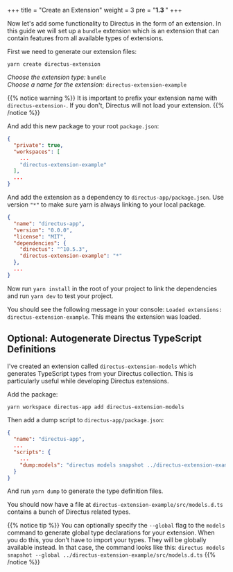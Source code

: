 +++
title = "Create an Extension"
weight = 3
pre = "<b>1.3 </b>"
+++

Now let's add some functionality to Directus in the form of an extension.
In this guide we will set up a `bundle` extension which is an extension that can contain features from all available types of extensions.

First we need to generate our extension files:

```yarn
yarn create directus-extension
```

*Choose the extension type:* `bundle`\
*Choose a name for the extension:* `directus-extension-example`

{{% notice warning %}}
It is important to prefix your extension name with `directus-extension-`.
If you don't, Directus will not load your extension.
{{% /notice %}}

And add this new package to your root `package.json`:

```json
{
  "private": true,
  "workspaces": [
    ...
    "directus-extension-example"
  ],
  ...
}
```

And add the extension as a dependency to `directus-app/package.json`.
Use version `"*"` to make sure yarn is always linking to your local package.

```json
{
  "name": "directus-app",
  "version": "0.0.0",
  "license": "MIT",
  "dependencies": {
    "directus": "^10.5.3",
    "directus-extension-example": "*"
  },
  ...
}

```

Now run `yarn install` in the root of your project to link the dependencies and run `yarn dev` to test your project.

You should see the following message in your console: `Loaded extensions: directus-extension-example`.
This means the extension was loaded.

## Optional: Autogenerate Directus TypeScript Definitions

I've created an extension called `directus-extension-models` which generates TypeScript types from your Directus collection.
This is particularly useful while developing Directus extensions.

Add the package:
```bash
yarn workspace directus-app add directus-extension-models
```

Then add a dump script to `directus-app/package.json`:

```json
{
  "name": "directus-app",
  ...
  "scripts": {
    ...
    "dump:models": "directus models snapshot ../directus-extension-example/src/models.d.ts"
  }
}
```

And run `yarn dump` to generate the type definition files.

You should now have a file at `directus-extension-example/src/models.d.ts` contains a bunch of Directus related types.

{{% notice tip %}}
You can optionally specify the `--global` flag to the `models` command to generate global type declarations for your
extension.
When you do this, you don't have to import your types. They will be globally available instead.
In that case, the command looks like this: `directus models snapshot --global ../directus-extension-example/src/models.d.ts`
{{% /notice %}}
